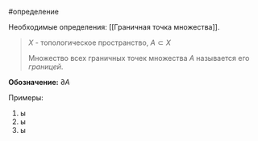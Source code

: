 #определение 

Необходимые определения: [[Граничная точка множества]].

>$X$ - топологическое пространство, $A \subset X$ 
>
>Множество всех граничных точек множества $A$ называется его *границей*.

**Обозначение:**  $\partial A$ 

Примеры:
1) ы
2) ы
3) ы